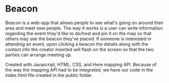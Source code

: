 # Beacon
Beacon is a web-app that allows people to see what's going on around their area and meet new people.
The way it works is a user can write information regarding the event they'd like to do/host and pin it on the map so that others may see the beacon they've placed. If someone is interested in attendnig an event, upon clicking a beacon the details along with the contact info the creator inserted will flash on the screen so that the two parties can arrange meeting up. 

Created with Javascript, HTML, CSS, and Here mapping API.
Because of the way the mapping API had to be integrated, we have our code in the index.html file created in the public folder. 


